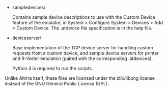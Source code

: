 * sampledevices/

    Contains sample device descriptions to use with the Custom Device feature
    of the emulator, in System > Configure System > Devices > Add > Custom
    Device. The .atdevice file specification is in the help file.

* deviceserver/

    Base implementation of the TCP device server for handling custom requests
    from a custom device, and sample device servers for printer and R-Verter
    emulation (paired with the corresponding .atdevices).

    Python 3 is required to run the scripts.

Unlike Altirra itself, these files are licensed under the zlib/libpng license
instead of the GNU General Public License (GPL).
